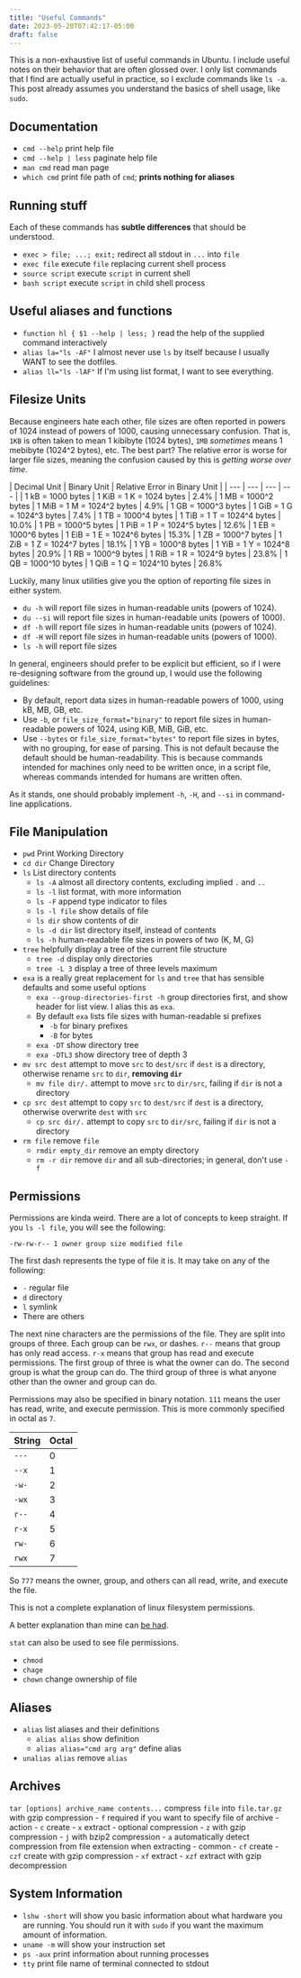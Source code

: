 ```yaml
---
title: "Useful Commands"
date: 2023-05-20T07:42:17-05:00
draft: false
---
```


This is a non-exhaustive list of useful commands in Ubuntu. I include useful notes on their behavior that are often glossed over. I only list commands that I find are actually useful in practice, so I exclude commands like `ls -a`. This post already assumes you understand the basics of shell usage, like `sudo`.

## Documentation

- `cmd --help` print help file
- `cmd --help | less` paginate help file
- `man cmd` read man page
- `which cmd` print file path of `cmd`\; **prints nothing for aliases**

## Running stuff

Each of these commands has **subtle differences** that should be understood.

- `exec > file; ...; exit;` redirect all stdout in `...` into `file`
- `exec file` execute `file` replacing current shell process
- `source script` execute `script` in current shell
- `bash script` execute `script` in child shell process

## Useful aliases and functions

- `function hl { $1 --help | less; }` read the help of the supplied command interactively
- `alias la="ls -AF"` I almost never use `ls` by itself because I usually WANT to see the dotfiles.
- `alias ll="ls -lAF"` If I'm using list format, I want to see everything.

## Filesize Units

Because engineers hate each other, file sizes are often reported in powers of 1024 instead of powers of 1000, causing unnecessary confusion. That is, `1KB` is often taken to mean 1 kibibyte (1024 bytes), `1MB` *sometimes* means 1 mebibyte (1024^2 bytes), etc. The best part? The relative error is worse for larger file sizes, meaning the confusion caused by this is *getting worse over time*.

| Decimal Unit | Binary Unit | Relative Error in Binary Unit |
| --- | --- | --- | --- |
| 1 kB = 1000 bytes    | 1 KiB = 1 K = 1024 bytes    | 2.4%
| 1 MB = 1000^2 bytes  | 1 MiB = 1 M = 1024^2 bytes  | 4.9%
| 1 GB = 1000^3 bytes  | 1 GiB = 1 G = 1024^3 bytes  | 7.4%
| 1 TB = 1000^4 bytes  | 1 TiB = 1 T = 1024^4 bytes  | 10.0%
| 1 PB = 1000^5 bytes  | 1 PiB = 1 P = 1024^5 bytes  | 12.6%
| 1 EB = 1000^6 bytes  | 1 EiB = 1 E = 1024^6 bytes  | 15.3%
| 1 ZB = 1000^7 bytes  | 1 ZiB = 1 Z = 1024^7 bytes  | 18.1%
| 1 YB = 1000^8 bytes  | 1 YiB = 1 Y = 1024^8 bytes  | 20.9%
| 1 RB = 1000^9 bytes  | 1 RiB = 1 R = 1024^9 bytes  | 23.8%
| 1 QB = 1000^10 bytes | 1 QiB = 1 Q = 1024^10 bytes | 26.8%

Luckily, many linux utilities give you the option of reporting file sizes in either system.

- `du -h` will report file sizes in human-readable units (powers of 1024).
- `du --si` will report file sizes in human-readable units (powers of 1000).
- `df -h` will report file sizes in human-readable units (powers of 1024).
- `df -H` will report file sizes in human-readable units (powers of 1000).
- `ls -h` will report file sizes

In general, engineers should prefer to be explicit but efficient, so if I were re-designing software from the ground up, I would use the following guidelines:

- By default, report data sizes in human-readable powers of 1000, using kB, MB, GB, etc.
- Use `-b`, or `file_size_format="binary"` to report file sizes in human-readable powers of 1024, using KiB, MiB, GiB, etc.
- Use `--bytes` or `file_size_format="bytes"` to report file sizes in bytes, with no grouping, for ease of parsing. This is not default because the default should be human-readability. This is because commands intended for machines only need to be written once, in a script file, whereas commands intended for humans are written often.

As it stands, one should probably implement `-h`, `-H`, and `--si` in command-line applications.

## File Manipulation

- `pwd` Print Working Directory
- `cd dir` Change Directory
- `ls` List directory contents
    - `ls -A` almost all directory contents, excluding implied `.` and `..`
    - `ls -l` list format, with more information
    - `ls -F` append type indicator to files
    - `ls -l file` show details of file
    - `ls dir` show contents of dir
    - `ls -d dir` list directory itself, instead of contents
    - `ls -h` human-readable file sizes in powers of two (K, M, G)
- `tree` helpfully display a tree of the current file structure
    - `tree -d` display only directories
    - `tree -L 3` display a tree of three levels maximum
- `exa` is a really great replacement for `ls` and `tree` that has sensible defaults and some useful options
    - `exa --group-directories-first -h` group directories first, and show header for list view. I alias this as `exa`.
    - By default `exa` lists file sizes with human-readable si prefixes
        - `-b` for binary prefixes
        - `-B` for bytes
    - `exa -DT` show directory tree
    - `exa -DTL3` show directory tree of depth 3
- `mv src dest` attempt to move `src` to `dest/src` if `dest` is a directory, otherwise rename `src` to `dir`, **removing `dir`**
    - `mv file dir/.` attempt to move `src` to `dir/src`, failing if `dir` is not a directory
- `cp src dest` attempt to copy `src` to `dest/src` if `dest` is a directory, otherwise overwrite `dest` with `src`
    - `cp src dir/.` attempt to copy `src` to `dir/src`, failing if `dir` is not a directory
- `rm file` remove `file`
    - `rmdir empty_dir` remove an empty directory
    - `rm -r dir` remove `dir` and all sub-directories\; in general, don't use `-f`

## Permissions

Permissions are kinda weird. There are a lot of concepts to keep straight. If you `ls -l file`, you will see the following:

```
-rw-rw-r-- 1 owner group size modified file
```

The first dash represents the type of file it is. It may take on any of the following:

- `-` regular file
- `d` directory
- `l` symlink
- There are others

The next nine characters are the permissions of the file. They are split into groups of three. Each group can be `rwx`, or dashes. `r--` means that group has only read access. `r-x` means that group has read and execute permissions. The first group of three is what the owner can do. The second group is what the group can do. The third group of three is what anyone other than the owner and group can do.

Permissions may also be specified in binary notation. `111` means the user has read, write, and execute permission. This is more commonly specified in octal as `7`.

| String | Octal |
| --- | --- |
| `---` | 0 |
| `--x` | 1 |
| `-w-` | 2 |
| `-wx` | 3 |
| `r--` | 4 |
| `r-x` | 5 |
| `rw-` | 6 |
| `rwx` | 7 |

So `777` means the owner, group, and others can all read, write, and execute the file.

This is not a complete explanation of linux filesystem permissions.

A better explanation than mine can [be had](https://www.hackinglinuxexposed.com/articles/20030424.html).

`stat` can also be used to see file permissions.

- `chmod`
- `chage`
- `chown` change ownership of file

## Aliases

- `alias` list aliases and their definitions
    - `alias alias` show definition
    - `alias alias="cmd arg arg"` define alias
- `unalias alias` remove `alias`

## Archives

`tar [options] archive_name contents...` compress `file` into `file.tar.gz` with gzip compression
    - `f` required if you want to specify file of archive
    - action
        - `c` create
        - `x` extract
    - optional compression
        - `z` with gzip compression
        - `j` with bzip2 compression
        - `a` automatically detect compression from file extension when extracting
    - common
        - `cf` create
        - `czf` create with gzip compression
        - `xf` extract
        - `xzf` extract with gzip decompression

## System Information

- `lshw -short` will show you basic information about what hardware you are running. You should run it with `sudo` if you want the maximum amount of information.
- `uname -m` will show your instruction set
- `ps -aux` print information about running processes
- `tty` print file name of terminal connected to stdout
